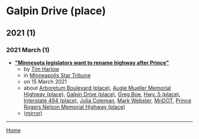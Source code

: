 # Galpin Drive (place)

## 2021 (1)

### 2021 March (1)

 - [**"Minnesota legislators want to rename highway after Prince"**](https://www.startribune.com/minnesota-legislators-want-to-rename-highway-after-prince/600034298/)
    - by [Tim Harlow](../../../authors/tim-harlow/index.md)
    - in [Minneapolis Star Tribune](../../../publications/k-o/minneapolis-star-tribune/index.md)
    - on 15 March 2021
    - about [Arboretum Boulevard (place)](../../../topics/place/arboretum-boulevard/index.md), [Augie Mueller Memorial Highway (place)](../../../topics/place/augie-mueller-memorial-highway/index.md), [Galpin Drive (place)](../../../topics/place/galpin-drive/index.md), [Greg Boe](../../../topics/greg-boe/index.md), [Hwy. 5 (place)](../../../topics/place/hwy-5/index.md), [Interstate 494 (place)](../../../topics/place/interstate-494/index.md), [Julia Coleman](../../../topics/julia-coleman/index.md), [Mark Webster](../../../topics/mark-webster/index.md), [MnDOT](../../../topics/mndot/index.md), [Prince Rogers Nelson Memorial Highway (place)](../../../topics/place/prince-rogers-nelson-memorial-highway/index.md)
    - ([mirror](https://web.archive.org/web/*/https://www.startribune.com/minnesota-legislators-want-to-rename-highway-after-prince/600034298/))

----

[Home](../index.md)
